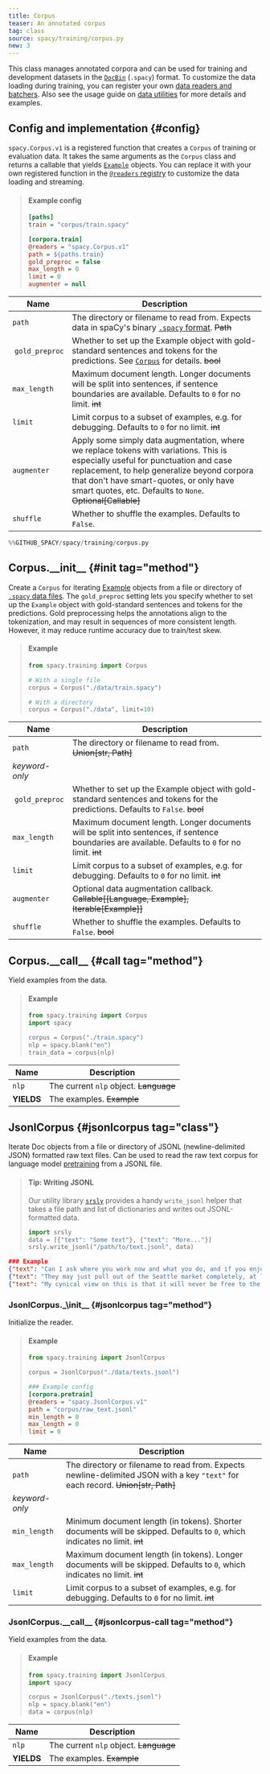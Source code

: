 ```yaml
---
title: Corpus
teaser: An annotated corpus
tag: class
source: spacy/training/corpus.py
new: 3
---
```


This class manages annotated corpora and can be used for training and
development datasets in the [`DocBin`](/api/docbin) (`.spacy`) format. To
customize the data loading during training, you can register your own
[data readers and batchers](/usage/training#custom-code-readers-batchers). Also
see the usage guide on [data utilities](/usage/training#data) for more details
and examples.

## Config and implementation {#config}

`spacy.Corpus.v1` is a registered function that creates a `Corpus` of training
or evaluation data. It takes the same arguments as the `Corpus` class and
returns a callable that yields [`Example`](/api/example) objects. You can
replace it with your own registered function in the
[`@readers` registry](/api/top-level#registry) to customize the data loading and
streaming.

> #### Example config
>
> ```ini
> [paths]
> train = "corpus/train.spacy"
>
> [corpora.train]
> @readers = "spacy.Corpus.v1"
> path = ${paths.train}
> gold_preproc = false
> max_length = 0
> limit = 0
> augmenter = null
> ```

| Name            | Description                                                                                                                                                                                                                                                                              |
| --------------- | ---------------------------------------------------------------------------------------------------------------------------------------------------------------------------------------------------------------------------------------------------------------------------------------- |
| `path`          | The directory or filename to read from. Expects data in spaCy's binary [`.spacy` format](/api/data-formats#binary-training). ~~Path~~                                                                                                                                                    |
|  `gold_preproc` | Whether to set up the Example object with gold-standard sentences and tokens for the predictions. See [`Corpus`](/api/corpus#init) for details. ~~bool~~                                                                                                                                 |
| `max_length`    | Maximum document length. Longer documents will be split into sentences, if sentence boundaries are available. Defaults to `0` for no limit. ~~int~~                                                                                                                                      |
| `limit`         | Limit corpus to a subset of examples, e.g. for debugging. Defaults to `0` for no limit. ~~int~~                                                                                                                                                                                          |
| `augmenter`     | Apply some simply data augmentation, where we replace tokens with variations. This is especially useful for punctuation and case replacement, to help generalize beyond corpora that don't have smart-quotes, or only have smart quotes, etc. Defaults to `None`. ~~Optional[Callable]~~ |
| `shuffle`       | Whether to shuffle the examples. Defaults to `False`. |

```python
%%GITHUB_SPACY/spacy/training/corpus.py
```

## Corpus.\_\_init\_\_ {#init tag="method"}

Create a `Corpus` for iterating [Example](/api/example) objects from a file or
directory of [`.spacy` data files](/api/data-formats#binary-training). The
`gold_preproc` setting lets you specify whether to set up the `Example` object
with gold-standard sentences and tokens for the predictions. Gold preprocessing
helps the annotations align to the tokenization, and may result in sequences of
more consistent length. However, it may reduce runtime accuracy due to
train/test skew.

> #### Example
>
> ```python
> from spacy.training import Corpus
>
> # With a single file
> corpus = Corpus("./data/train.spacy")
>
> # With a directory
> corpus = Corpus("./data", limit=10)
> ```

| Name            | Description                                                                                                                                         |
| --------------- | --------------------------------------------------------------------------------------------------------------------------------------------------- |
| `path`          | The directory or filename to read from. ~~Union[str, Path]~~                                                                                        |
| _keyword-only_  |                                                                                                                                                     |
|  `gold_preproc` | Whether to set up the Example object with gold-standard sentences and tokens for the predictions. Defaults to `False`. ~~bool~~                     |
| `max_length`    | Maximum document length. Longer documents will be split into sentences, if sentence boundaries are available. Defaults to `0` for no limit. ~~int~~ |
| `limit`         | Limit corpus to a subset of examples, e.g. for debugging. Defaults to `0` for no limit. ~~int~~                                                     |
| `augmenter`     | Optional data augmentation callback. ~~Callable[[Language, Example], Iterable[Example]]~~                                                           |
| `shuffle`       | Whether to shuffle the examples. Defaults to `False`. ~~bool~~                                                                                      |

## Corpus.\_\_call\_\_ {#call tag="method"}

Yield examples from the data.

> #### Example
>
> ```python
> from spacy.training import Corpus
> import spacy
>
> corpus = Corpus("./train.spacy")
> nlp = spacy.blank("en")
> train_data = corpus(nlp)
> ```

| Name       | Description                            |
| ---------- | -------------------------------------- |
| `nlp`      | The current `nlp` object. ~~Language~~ |
| **YIELDS** | The examples. ~~Example~~              |

## JsonlCorpus {#jsonlcorpus tag="class"}

Iterate Doc objects from a file or directory of JSONL (newline-delimited JSON)
formatted raw text files. Can be used to read the raw text corpus for language
model [pretraining](/usage/embeddings-transformers#pretraining) from a JSONL
file.

> #### Tip: Writing JSONL
>
> Our utility library [`srsly`](https://github.com/explosion/srsly) provides a
> handy `write_jsonl` helper that takes a file path and list of dictionaries and
> writes out JSONL-formatted data.
>
> ```python
> import srsly
> data = [{"text": "Some text"}, {"text": "More..."}]
> srsly.write_jsonl("/path/to/text.jsonl", data)
> ```

```json
### Example
{"text": "Can I ask where you work now and what you do, and if you enjoy it?"}
{"text": "They may just pull out of the Seattle market completely, at least until they have autonomous vehicles."}
{"text": "My cynical view on this is that it will never be free to the public. Reason: what would be the draw of joining the military? Right now their selling point is free Healthcare and Education. Ironically both are run horribly and most, that I've talked to, come out wishing they never went in."}
```

### JsonlCorpus.\_\init\_\_ {#jsonlcorpus tag="method"}

Initialize the reader.

> #### Example
>
> ```python
> from spacy.training import JsonlCorpus
>
> corpus = JsonlCorpus("./data/texts.jsonl")
> ```
>
> ```ini
> ### Example config
> [corpora.pretrain]
> @readers = "spacy.JsonlCorpus.v1"
> path = "corpus/raw_text.jsonl"
> min_length = 0
> max_length = 0
> limit = 0
> ```

| Name           | Description                                                                                                                      |
| -------------- | -------------------------------------------------------------------------------------------------------------------------------- |
| `path`         | The directory or filename to read from. Expects newline-delimited JSON with a key `"text"` for each record. ~~Union[str, Path]~~ |
| _keyword-only_ |                                                                                                                                  |
| `min_length`   | Minimum document length (in tokens). Shorter documents will be skipped. Defaults to `0`, which indicates no limit. ~~int~~       |
| `max_length`   | Maximum document length (in tokens). Longer documents will be skipped. Defaults to `0`, which indicates no limit. ~~int~~        |
| `limit`        | Limit corpus to a subset of examples, e.g. for debugging. Defaults to `0` for no limit. ~~int~~                                  |

### JsonlCorpus.\_\_call\_\_ {#jsonlcorpus-call tag="method"}

Yield examples from the data.

> #### Example
>
> ```python
> from spacy.training import JsonlCorpus
> import spacy
>
> corpus = JsonlCorpus("./texts.jsonl")
> nlp = spacy.blank("en")
> data = corpus(nlp)
> ```

| Name       | Description                            |
| ---------- | -------------------------------------- |
| `nlp`      | The current `nlp` object. ~~Language~~ |
| **YIELDS** | The examples. ~~Example~~              |
